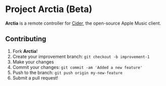 # Project Arctia (Beta)

**Arctia** is a remote controller for [Cider](https://cider.sh), the open-source Apple Music client.


## Contributing
1. Fork **Arctia**!
2. Create your improvement branch: `git checkout -b improvement-1`
3. Make your changes
4. Commit your changes: `git commit -am 'Added a new feature'`
5. Push to the branch: `git push origin my-new-feature`
6. Submit a pull request!
